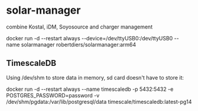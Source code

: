 # solar-manager

combine Kostal, iDM, Soyosource and charger management


docker run -d --restart always --device=/dev/ttyUSB0:/dev/ttyUSB0 --name solarmanager robertdiers/solarmanager:arm64


## TimescaleDB

Using /dev/shm to store data in memory, sd card doesn't have to store it:

docker run -d --restart always --name timescaledb -p 5432:5432 -e POSTGRES_PASSWORD=password -v /dev/shm/pgdata:/var/lib/postgresql/data timescale/timescaledb:latest-pg14
